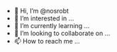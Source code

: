 - 👋 Hi, I’m @nosrobt
- 👀 I’m interested in ...
- 🌱 I’m currently learning ...
- 💞️ I’m looking to collaborate on ...
- 📫 How to reach me ...

<!---
nosrobt/nosrobt is a ✨ special ✨ repository because its `README.md` (this file) appears on your GitHub profile.
You can click the Preview link to take a look at your changes.
--->
